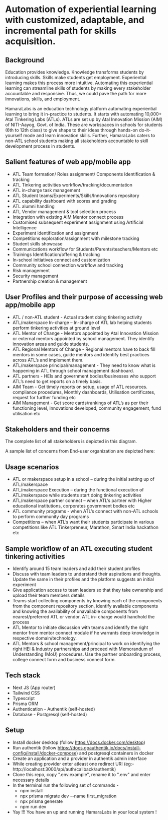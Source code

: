 # Automation of experiential learning with customized, adaptable, and incremental path for skills acquisition.

## **Background**

Education provides knowledge. Knowledge transforms students by introducing skills. Skills
make students get employment. Experiential learning makes this process more intuitive.
Automating this experiential learning can streamline skills of students by making every
stakeholder accountable and responsive. Thus, we could pave the path for more Innovations,
skills, and employment.

HamaraLabs is an education technology platform automating experiential learning to bring it
in-practice to students. It starts with automating 10,000+ Atal Tinkering Labs (ATLs). ATLs are
set up by Atal Innovation Mission (AIM) of NITI-Aayog, Govt. of India. These are workspaces
in schools for students (6th to 12th class) to give shape to their ideas through hands-on do-it-
yourself mode and learn innovation skills. Further, HamaraLabs caters to non-ATL school
students making all stakeholders accountable to skill development process in students.

## **Salient features of web app/mobile app**

- ATL Team formation/ Roles assignment/ Components Identification & tracking
- ATL Tinkering activities workflow/tracking/documentation
- ATL in-charge task management
- ATL Student teams/Experiments/Skills/Innovations repository
- ATL capability dashboard with scores and grading
- ATL alumni handling
- ATL Vendor management & tool selection process
- Integration with existing AIM Mentor connect process
- Customised subsequent experiment assignment using Artificial Intelligence
- Experiment identification and assignment
- Competitions exploration/assignment with milestone tracking
- Student skills showcase
- Communications workflow for Students/Parents/teachers/Mentors etc
- Trainings Identification/offering & tracking
- In-school initiatives connect and customization
- Community school connection workflow and tracking
- Risk management
- Security management
- Partnership creation & management

## **User Profiles and their purpose of accessing web app/mobile app**

- ATL / non-ATL student - Actual student doing tinkering activity
- ATL/makerspace In-charge – In-charge of ATL lab helping students perform tinkering
  activities at ground level
- ATL Mentor of Change - Mentors appointed by Atal Innovation Mission or external
  mentors appointed by school management. They identify innovation areas and guide
  students.
- ATL Regional Mentors of Change - Regional mentors have to back fill mentors in
  some cases, guide mentors and identify best practices across ATL’s and implement
  them.
- ATL/makerspace principal/management - They need to know what is happening in
  ATL through school management dashboard.
- ATL partners - HEIs and government bodies/businesses who support ATL’s need to
  get reports on a timely basis.
- AIM Team - Get timely reports on setup, usage of ATL resources. compliance
  procedures, Monthly dashboards, Utilisation certificates, request for further funding
  etc
- AIM Management - Get score cards/rankings of ATL’s as per their functioning level,
  Innovations developed, community engagement, fund utilisation etc

## **Stakeholders and their concerns**

The complete list of all stakeholders is depicted in this diagram.

A sample list of concerns from End-user organization are depicted here:

## **Usage scenarios**

- ATL or makerspace setup in a school – during the initial setting up of
  ATL/makerspace
- ATL/makerspace Execution – during the functional execution of ATL/makerspace
  while students start doing tinkering activities
- ATL/makerspace partner connect – when ATL’s partner with Higher educational
  institutions, corporates government bodies etc
- ATL community programs - when ATL’s connect with non-ATL schools to perform
  community day programs
- Competitions – when ATL’s want their students participate in various competitions
  like ATL Tinkerpreneur, Marathon, Smart India hackathon etc

## **Sample workflow of an ATL executing student tinkering activities**

- Identify around 15 team leaders and add their student profiles
- Discuss with team leaders to understand their aspirations and thoughts. Update the
  same in their profiles and the platform suggests an initial experiment
- Give application access to team leaders so that they take ownership and upload their
  team members details
- Teams start collecting components by knowing each of the components from the
  component repository section, identify available components and knowing the
  availability of unavailable components from nearest/preferred ATL or vendor. ATL in-
  charge would handhold the process
- ATL Mentor to initiate discussion with teams and identify the right mentor from
  mentor connect module if he warrants deep knowledge in respective
  domain/technology.
- ATL Mentors & school management/principal to work on identifying the right HEI &
  Industry partnerships and proceed with Memorandum of Understanding (MoU)
  procedures. Use the partner onboarding process, college connect form and business
  connect form.


## Tech stack

- Next JS (App router)
- Tailwind CSS
- Typescript
- Prisma ORM
- Authentication - Authentik (self-hosted)
- Database - Postgresql (self-hosted)

## Setup

- Install docker desktop (follow https://docs.docker.com/desktop)
- Run authentik (follow https://docs.goauthentik.io/docs/install-config/install/docker-compose) and postgresql containers in docker
- Create an application and a provider in authentik admin interface
- While creating provider enter atleast one redirect URI (eg:- http://localhost:3000/api/auth/callback/authentik)
- Clone this repo, copy ".env.example", rename it to ".env" and enter necessary details
- In the terminal run the following set of commands -
  - npm install
  - npx prisma migrate dev --name first_migration
  - npx prisma generate
  - npm run dev   
- Yay !!! You have an up and running HamaraLabs in your local system !
